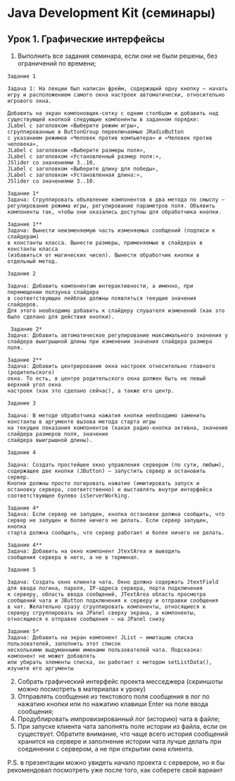 # Java Development Kit (семинары)
## Урок 1. Графические интерфейсы
1. Выполнить все задания семинара, если они не были решены, без ограничений по времени;
~~~
Задание 1

Задача 1: На лекции был написан фрейм, содержащий одну кнопку – начать 
игру и расположением самого окна настроек автоматически, относительно 
игрового окна.

Добавить на экран компоновщик-сетку с одним столбцом и добавить над 
существующей кнопкой следующие компоненты в заданном порядке: 
JLabel с заголовком «Выберите режим игры», 
сгруппированные в ButtonGroup переключаемые JRadioButton 
с указанием режимов «Человек против компьютера» и «Человек против человека», 
JLabel с заголовком «Выберите размеры поля», 
JLabel с заголовком «Установленный размер поля:», 
JSlider со значениями 3..10, 
JLabel с заголовком «Выберите длину для победы», 
JLabel с заголовком «Установленная длина:», 
JSlider со значениями 3..10.

Задание 1*
Задача: Сгруппировать объявление компонентов в два метода по смыслу – 
регулирование режима игры, регулирование параметров поля. Объявить 
компоненты так, чтобы они оказались доступны для обработчика кнопки.

Задание 1**
Задача: Вынести неизменяемую часть изменяемых сообщений (подписи к слайдерам) 
в константы класса. Вынести размеры, применяемые в слайдерах в константы класса 
(избавиться от магических чисел). Вынести обработчик кнопки в отдельный метод.
~~~
~~~
Задание 2

Задача: Добавить компонентам интерактивности, а именно, при перемещении ползунка слайдера 
в соответствующих лейблах должны появляться текущие значения слайдеров. 
Для этого необходимо добавить к слайдеру слушателя изменений (как это было сделано для действия кнопки).

 Задание 2*
Задача: Добавить автоматическое регулирование максимального значения у 
слайдера выигрышной длины при изменении значения слайдера размера поля.

Задание 2**
Задача: Добавить центрирование окна настроек относительно главного (родительского) 
окна. То есть, в центре родительского окна должен быть не левый верхний угол окна 
настроек (как это сделано сейчас), а также его центр.
~~~
~~~
Задание 3

Задача: В методе обработчика нажатия кнопки необходимо заменить константы в аргументе вызова метода старта игры 
на текущие показания компонентов (какая радио-кнопка активна, значение слайдера размеров поля, значение 
слайдера выигрышной длины).
~~~
~~~
Задание 4

Задача: Создать простейшее окно управления сервером (по сути, любым), содержащее две кнопки (JButton) – запустить сервер и остановить сервер. 
Кнопки должны просто логировать нажатие (имитировать запуск и остановку сервера, соответственно) и выставлять внутри интерфейса 
соответствующее булево isServerWorking.

Задание 4*
Задача: Если сервер не запущен, кнопка остановки должна сообщить, что 
сервер не запущен и более ничего не делать. Если сервер запущен, кнопка 
старта должна сообщить, что сервер работает и более ничего не делать.

Задание 4**
Задача: Добавить на окно компонент JtextArea и выводить 
сообщения сервера в него, а не в терминал.
~~~
~~~
Задание 5

Задача: Создать окно клиента чата. Окно должно содержать JtextField для ввода логина, пароля, IP-адреса сервера, порта подключения 
к серверу, область ввода сообщений, JTextArea область просмотра сообщений чата и JButton подключения к серверу и отправки сообщения 
в чат. Желательно сразу сгруппировать компоненты, относящиеся к серверу сгруппировать на JPanel сверху экрана, а компоненты, 
относящиеся к отправке сообщения – на JPanel снизу

Задание 5*
Задача: Добавить на экран компонент JList – имитацию списка пользователей, заполнить этот список 
несколькими выдуманными именами пользователей чата. Подсказка: компонент не может добавлять 
или убирать элементы списка, он работает с методом setListData(), изучите его аргументы
~~~

2. Собрать графический интерфейс проекта месседжера 
(скриншоты можно посмотреть в материалах к уроку)
3. Отправлять сообщения из текстового поля сообщения в лог 
по нажатию кнопки или по нажатию клавиши Enter на поле ввода сообщения;
4. Продублировать импровизированный лог (историю) чата в файле;
5. При запуске клиента чата заполнять поле истории из файла, 
если он существует. Обратите внимание, что чаще всего история сообщений хранится 
на сервере и заполнение истории чата лучше делать при соединении с сервером, а не при открытии окна клиента.

P.S. в презентации можно увидеть начало проекта с сервером, но я бы рекомендовал посмотреть 
уже после того, как соберете свой вариант
